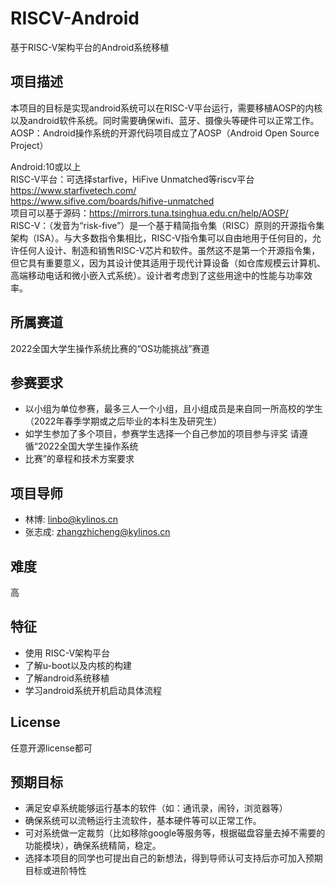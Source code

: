 # RISCV-Android
基于RISC-V架构平台的Android系统移植


## 项目描述

本项目的目标是实现android系统可以在RISC-V平台运行，需要移植AOSP的内核以及android软件系统。同时需要确保wifi、蓝牙、摄像头等硬件可以正常工作。
AOSP：Android操作系统的开源代码项目成立了AOSP（Android Open Source Project）  

Android:10或以上  
RISC-V平台：可选择starfive，HiFive Unmatched等riscv平台  
https://www.starfivetech.com/  
https://www.sifive.com/boards/hifive-unmatched  
项目可以基于源码：https://mirrors.tuna.tsinghua.edu.cn/help/AOSP/  
RISC-V：（发音为“risk-five”）是一个基于精简指令集（RISC）原则的开源指令集架构（ISA）。与大多数指令集相比，RISC-V指令集可以自由地用于任何目的，允许任何人设计、制造和销售RISC-V芯片和软件。虽然这不是第一个开源指令集，但它具有重要意义，因为其设计使其适用于现代计算设备（如仓库规模云计算机、高端移动电话和微小嵌入式系统）。设计者考虑到了这些用途中的性能与功率效率。

## 所属赛道

2022全国大学生操作系统比赛的“OS功能挑战”赛道

## 参赛要求

 - 以小组为单位参赛，最多三人一个小组，且小组成员是来自同一所高校的学生（2022年春季学期或之后毕业的本科生及研究生）
 - 如学生参加了多个项目，参赛学生选择一个自己参加的项目参与评奖 请遵循“2022全国大学生操作系统
 - 比赛”的章程和技术方案要求

## 项目导师
 - 林博: linbo@kylinos.cn
 - 张志成: zhangzhicheng@kylinos.cn

## 难度

高

## 特征
 - 使用 RISC-V架构平台
 - 了解u-boot以及内核的构建
 - 了解android系统移植
 - 学习android系统开机启动具体流程

## License
任意开源license都可

## 预期目标
 - 满足安卓系统能够运行基本的软件（如：通讯录，闹铃，浏览器等）
 - 确保系统可以流畅运行主流软件，基本硬件等可以正常工作。
 - 可对系统做一定裁剪（比如移除google等服务等，根据磁盘容量去掉不需要的功能模块），确保系统精简，稳定。
 - 选择本项目的同学也可提出自己的新想法，得到导师认可支持后亦可加入预期目标或进阶特性
